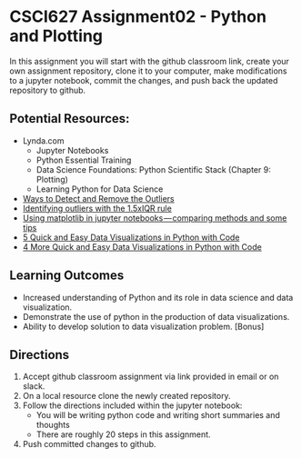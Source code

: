 # CSCI627 Assignment02 - Python and Plotting
In this assignment you will start with the github classroom link, create your own assignment repository, clone it to your computer, make modifications to a jupyter notebook, commit the changes, and push back the updated repository to github.

## Potential Resources:

- Lynda.com
	- Jupyter Notebooks
	- Python Essential Training
	- Data Science Foundations: Python Scientific Stack (Chapter 9: Plotting)
	- Learning Python for Data Science
- [Ways to Detect and Remove the Outliers](https://towardsdatascience.com/ways-to-detect-and-remove-the-outliers-404d16608dba)
- [Identifying outliers with the 1.5xIQR rule](https://www.khanacademy.org/math/statistics-probability/summarizing-quantitative-data/box-whisker-plots/a/identifying-outliers-iqr-rule)
- [Using matplotlib in jupyter notebooks — comparing methods and some tips](https://medium.com/@1522933668924/using-matplotlib-in-jupyter-notebooks-comparing-methods-and-some-tips-python-c38e85b40ba1)
- [5 Quick and Easy Data Visualizations in Python with Code](https://towardsdatascience.com/5-quick-and-easy-data-visualizations-in-python-with-code-a2284bae952f)
- [4 More Quick and Easy Data Visualizations in Python with Code](https://towardsdatascience.com/4-more-quick-and-easy-data-visualizations-in-python-with-code-da9030ab3429)

## Learning Outcomes
- Increased understanding of Python and its role in data science and data visualization.
- Demonstrate the use of python in the production of data visualizations.
- Ability to develop solution to data visualization problem. [Bonus]

## Directions
1. Accept github classroom assignment via link provided in email or on slack.
2. On a local resource clone the newly created repository.
3. Follow the directions included within the jupyter notebook:
	- You will be writing python code and writing short summaries and thoughts
	- There are roughly 20 steps in this assignment.
4. Push committed changes to github.
